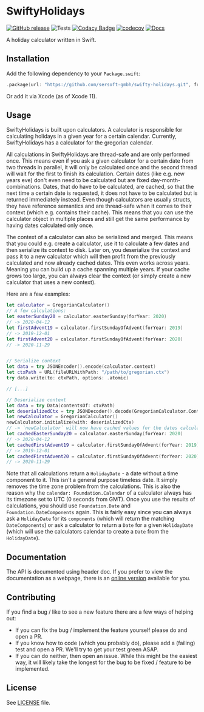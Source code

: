 # SwiftyHolidays

[![GitHub release](https://img.shields.io/github/release/sersoft-gmbh/swifty-holidays.svg?style=flat)](https://github.com/sersoft-gmbh/swifty-holidays/releases/latest)
![Tests](https://github.com/sersoft-gmbh/swifty-holidays/workflows/Tests/badge.svg)
[![Codacy Badge](https://api.codacy.com/project/badge/Grade/b5898f7d9f6c4b4f93e753e219e3a3d0)](https://www.codacy.com/gh/sersoft-gmbh/swifty-holidays?utm_source=github.com&amp;utm_medium=referral&amp;utm_content=sersoft-gmbh/swifty-holidays&amp;utm_campaign=Badge_Grade)
[![codecov](https://codecov.io/gh/sersoft-gmbh/swifty-holidays/branch/master/graph/badge.svg)](https://codecov.io/gh/sersoft-gmbh/swifty-holidays)
[![Docs](https://img.shields.io/badge/-documentation-informational)](https://sersoft-gmbh.github.io/swifty-holidays)

A holiday calculator written in Swift.

## Installation

Add the following dependency to your `Package.swift`:
```swift
.package(url: "https://github.com/sersoft-gmbh/swifty-holidays.git", from: "2.0.0"),
```

Or add it via Xcode (as of Xcode 11).

## Usage

SwiftyHolidays is built upon calculators. A calculator is responsible for calculating holidays in a given year for a certain calendar. Currently, SwiftyHolidays has a calculator for the gregorian calendar.

All calculations in SwiftyHolidays are thread-safe and are only performed once. 
This means even if you ask a given calculator for a certain date from two threads in parallel, it will only be calculated once and the second thread will wait for the first to finish its calculation.
Certain dates (like e.g. new years eve) don't even need to be calculated but are fixed day-month-combinations. 
Dates, that do have to be calculated, are cached, so that the next time a certain date is requested, it does not have to be calculated but is returned immediately instead.
Even though calculators are usually structs, they have reference semantics and are thread-safe when it comes to their context (which e.g. contains their cache). 
This means that you can use the calculator object in multiple places and still get the same performance by having dates calculated only once.

The context of a calculator can also be serialized and merged. This means that you could e.g. create a calculator, use it to calculate a few dates and then serialize its context to disk. 
Later on, you deserialize the context and pass it to a new calculator which will then profit from the previously calculated and now already cached dates. 
This even works across years. Meaning you can build up a cache spanning multiple years.
If your cache grows too large, you can always clear the context (or simply create a new calculator that uses a new context).

Here are a few examples:

```swift
let calculator = GregorianCalculator()
// A few calculations:
let easterSunday20 = calculator.easterSunday(forYear: 2020)
// -> 2020-04-12
let firstAdvent19 = calculator.firstSundayOfAdvent(forYear: 2019)
// -> 2019-12-01
let firstAdvent20 = calculator.firstSundayOfAdvent(forYear: 2020)
// -> 2020-11-29


// Serialize context
let data = try JSONEncoder().encode(calculator.context)
let ctxPath = URL(fileURLWithPath: "/path/to/gregorian.ctx")
try data.write(to: ctxPath, options: .atomic)

// [...]

// Deserialize context
let data = try Data(contentsOf: ctxPath)
let deserializedCtx = try JSONDecoder().decode(GregorianCalculator.Context.self, from: data)
let newCalculator = GregorianCalculator()
newCalculator.initialize(with: deserializedCtx)
// -> `newCalculator` will now have cached values for the dates calculated above. So the following calls will use the cached values instead of recalculating them.
let cachedEasterSunday20 = calculator.easterSunday(forYear: 2020)
// -> 2020-04-12
let cachedFirstAdvent19 = calculator.firstSundayOfAdvent(forYear: 2019)
// -> 2019-12-01
let cachedFirstAdvent20 = calculator.firstSundayOfAdvent(forYear: 2020)
// -> 2020-11-29
```

Note that all calculations return a `HolidayDate` - a date without a time component to it. This isn't a general purpose timeless date.
It simply removes the time zone problem from the calculations. 
This is also the reason why the `calendar: Foundation.Calendar` of a calculator always has its timezone set to UTC (0 seconds from GMT).
Once you use the results of calculations, you should use `Foundation.Date` and `Foundation.DateComponents` again. 
This is fairly easy since you can always ask a `HolidayDate` for its `components` (which will return the matching `DateComponents`) 
or ask a calculator to return a `Date` for a given `HolidayDate` (which will use the calculators calendar to create a `Date` from the `HolidayDate`).

## Documentation

The API is documented using header doc. If you prefer to view the documentation as a webpage, there is an [online version](https://sersoft-gmbh.github.io/swifty-holidays) available for you.

## Contributing

If you find a bug / like to see a new feature there are a few ways of helping out:

-   If you can fix the bug / implement the feature yourself please do and open a PR.
-   If you know how to code (which you probably do), please add a (failing) test and open a PR. We'll try to get your test green ASAP.
-   If you can do neither, then open an issue. While this might be the easiest way, it will likely take the longest for the bug to be fixed / feature to be implemented.

## License

See [LICENSE](./LICENSE) file.
